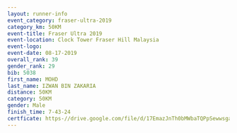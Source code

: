 ```yaml
---
layout: runner-info 
event_category: fraser-ultra-2019 
category_km: 50KM 
event-title: Fraser Ultra 2019 
event-location: Clock Tower Fraser Hill Malaysia 
event-logo: 
event-date: 08-17-2019 
overall_rank: 39
gender_rank: 29
bib: 5038
first_name: MOHD
last_name: IZWAN BIN ZAKARIA
distance: 50KM
category: 50KM
gender: Male
finish_time: 7-43-24
certficate: https-//drive.google.com/file/d/17EmazJnTh0bMWbaTQPpSewwsga5Tmeaf/view?usp=sharing
---
```

